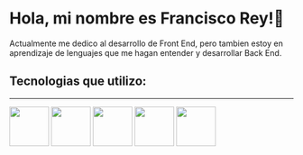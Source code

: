 # Hola, mi nombre es Francisco Rey!👋

Actualmente me dedico al desarrollo de Front End, pero tambien estoy en aprendizaje de lenguajes que me hagan entender y desarrollar Back End.

## Tecnologias que utilizo:
---
<img src="https://camo.githubusercontent.com/477679c49a9e9ccf122d8e1f5cf8fe7787bbe5dccc551d2950f6f934177566d9/68747470733a2f2f75706c6f61642e77696b696d656469612e6f72672f77696b6970656469612f636f6d6d6f6e732f7468756d622f362f36312f48544d4c355f6c6f676f5f616e645f776f72646d61726b2e7376672f32333070782d48544d4c355f6c6f676f5f616e645f776f72646d61726b2e7376672e706e67" width="70">
<img src="https://camo.githubusercontent.com/5e5e6933ce6e85a6a74c623081feced74368e025c1f0a39e26367e44fef3714c/687474703a2f2f313030306d61726361732e6e65742f77702d636f6e74656e742f75706c6f6164732f323032312f30322f4353532d4c6f676f2e706e67" width="70">
<img src="https://user-images.githubusercontent.com/82492849/127186839-fded5ee4-3581-419d-aeab-9b4883453980.png" width="70">
<img src="https://user-images.githubusercontent.com/82492849/127186826-fa23931b-dca7-46db-b33d-4caf6afd984c.png" width="70">
<img src="https://camo.githubusercontent.com/20872a4dc98906346c22751d7147635ab35c74915d6e0872260f3bd8c24bea68/68747470733a2f2f6d69726f2e6d656469756d2e636f6d2f6d61782f3336352f312a4a72334e46534b546651575255796a626c42534b65672e706e67" width="70">



<!--
**franrey98/franrey98** is a ✨ _special_ ✨ repository because its `README.md` (this file) appears on your GitHub profile.

Here are some ideas to get you started:

- 🔭 I’m currently working on ...
- 🌱 I’m currently learning ...
- 👯 I’m looking to collaborate on ...
- 🤔 I’m looking for help with ...
- 💬 Ask me about ...
- 📫 How to reach me: ...
- 😄 Pronouns: ...
- ⚡ Fun fact: ...
-->
